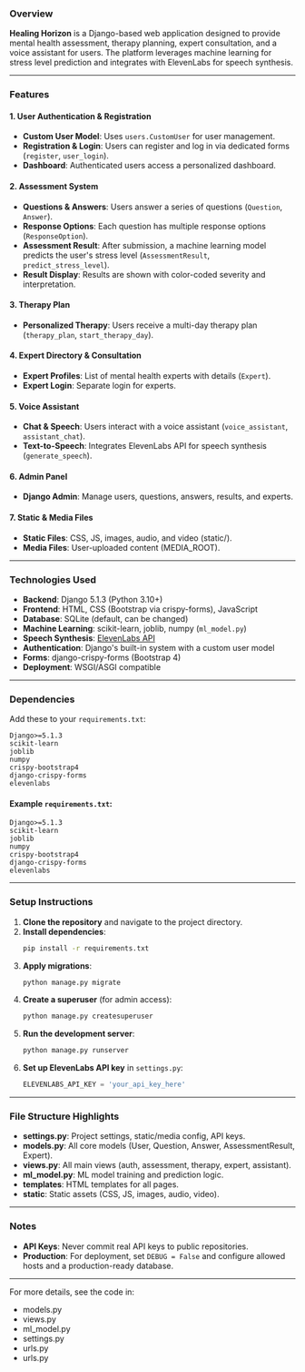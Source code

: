 ### Overview

**Healing Horizon** is a Django-based web application designed to provide mental health assessment, therapy planning, expert consultation, and a voice assistant for users. The platform leverages machine learning for stress level prediction and integrates with ElevenLabs for speech synthesis.

---

### Features

#### 1. **User Authentication & Registration**
- **Custom User Model**: Uses `users.CustomUser` for user management.
- **Registration & Login**: Users can register and log in via dedicated forms (`register`, `user_login`).
- **Dashboard**: Authenticated users access a personalized dashboard.

#### 2. **Assessment System**
- **Questions & Answers**: Users answer a series of questions (`Question`, `Answer`).
- **Response Options**: Each question has multiple response options (`ResponseOption`).
- **Assessment Result**: After submission, a machine learning model predicts the user's stress level (`AssessmentResult`, `predict_stress_level`).
- **Result Display**: Results are shown with color-coded severity and interpretation.

#### 3. **Therapy Plan**
- **Personalized Therapy**: Users receive a multi-day therapy plan (`therapy_plan`, `start_therapy_day`).

#### 4. **Expert Directory & Consultation**
- **Expert Profiles**: List of mental health experts with details (`Expert`).
- **Expert Login**: Separate login for experts.

#### 5. **Voice Assistant**
- **Chat & Speech**: Users interact with a voice assistant (`voice_assistant`, `assistant_chat`).
- **Text-to-Speech**: Integrates ElevenLabs API for speech synthesis (`generate_speech`).

#### 6. **Admin Panel**
- **Django Admin**: Manage users, questions, answers, results, and experts.

#### 7. **Static & Media Files**
- **Static Files**: CSS, JS, images, audio, and video (static/).
- **Media Files**: User-uploaded content (MEDIA_ROOT).

---

### Technologies Used

- **Backend**: Django 5.1.3 (Python 3.10+)
- **Frontend**: HTML, CSS (Bootstrap via crispy-forms), JavaScript
- **Database**: SQLite (default, can be changed)
- **Machine Learning**: scikit-learn, joblib, numpy (`ml_model.py`)
- **Speech Synthesis**: [ElevenLabs API](https://elevenlabs.io/)
- **Authentication**: Django's built-in system with a custom user model
- **Forms**: django-crispy-forms (Bootstrap 4)
- **Deployment**: WSGI/ASGI compatible

---

### Dependencies

Add these to your `requirements.txt`:

```
Django>=5.1.3
scikit-learn
joblib
numpy
crispy-bootstrap4
django-crispy-forms
elevenlabs
```

#### Example `requirements.txt`:

```
Django>=5.1.3
scikit-learn
joblib
numpy
crispy-bootstrap4
django-crispy-forms
elevenlabs
```

---

### Setup Instructions

1. **Clone the repository** and navigate to the project directory.
2. **Install dependencies**:
    ```sh
    pip install -r requirements.txt
    ```
3. **Apply migrations**:
    ```sh
    python manage.py migrate
    ```
4. **Create a superuser** (for admin access):
    ```sh
    python manage.py createsuperuser
    ```
5. **Run the development server**:
    ```sh
    python manage.py runserver
    ```
6. **Set up ElevenLabs API key** in `settings.py`:
    ```py
    ELEVENLABS_API_KEY = 'your_api_key_here'
    ```

---

### File Structure Highlights

- **settings.py**: Project settings, static/media config, API keys.
- **models.py**: All core models (User, Question, Answer, AssessmentResult, Expert).
- **views.py**: All main views (auth, assessment, therapy, expert, assistant).
- **ml_model.py**: ML model training and prediction logic.
- **templates**: HTML templates for all pages.
- **static**: Static assets (CSS, JS, images, audio, video).

---

### Notes

- **API Keys**: Never commit real API keys to public repositories.
- **Production**: For deployment, set `DEBUG = False` and configure allowed hosts and a production-ready database.

---

For more details, see the code in:
- models.py
- views.py
- ml_model.py
- settings.py
- urls.py
- urls.py
